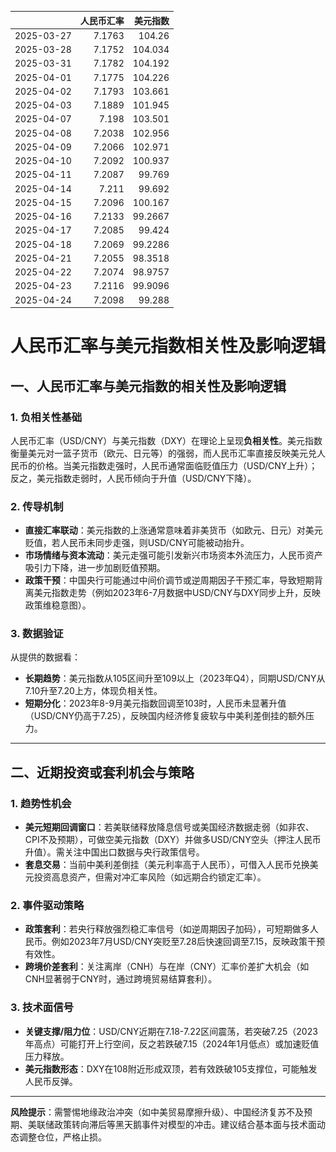 |            |   人民币汇率 |   美元指数 |
|:-----------|-------------:|-----------:|
| 2025-03-27 |       7.1763 |   104.26   |
| 2025-03-28 |       7.1752 |   104.034  |
| 2025-03-31 |       7.1782 |   104.192  |
| 2025-04-01 |       7.1775 |   104.226  |
| 2025-04-02 |       7.1793 |   103.661  |
| 2025-04-03 |       7.1889 |   101.945  |
| 2025-04-07 |       7.198  |   103.501  |
| 2025-04-08 |       7.2038 |   102.956  |
| 2025-04-09 |       7.2066 |   102.971  |
| 2025-04-10 |       7.2092 |   100.937  |
| 2025-04-11 |       7.2087 |    99.769  |
| 2025-04-14 |       7.211  |    99.692  |
| 2025-04-15 |       7.2096 |   100.167  |
| 2025-04-16 |       7.2133 |    99.2667 |
| 2025-04-17 |       7.2085 |    99.424  |
| 2025-04-18 |       7.2069 |    99.2286 |
| 2025-04-21 |       7.2055 |    98.3518 |
| 2025-04-22 |       7.2074 |    98.9757 |
| 2025-04-23 |       7.2116 |    99.9096 |
| 2025-04-24 |       7.2098 |    99.288  |![图](shibor.png)



# 人民币汇率与美元指数相关性及影响逻辑

## 一、人民币汇率与美元指数的相关性及影响逻辑

### 1. **负相关性基础**
人民币汇率（USD/CNY）与美元指数（DXY）在理论上呈现**负相关性**。美元指数衡量美元对一篮子货币（欧元、日元等）的强弱，而人民币汇率直接反映美元兑人民币的价格。当美元指数走强时，人民币通常面临贬值压力（USD/CNY上升）；反之，美元指数走弱时，人民币倾向于升值（USD/CNY下降）。

### 2. **传导机制**
- **直接汇率联动**：美元指数的上涨通常意味着非美货币（如欧元、日元）对美元贬值，若人民币未同步走强，则USD/CNY可能被动抬升。
- **市场情绪与资本流动**：美元走强可能引发新兴市场资本外流压力，人民币资产吸引力下降，进一步加剧贬值预期。
- **政策干预**：中国央行可能通过中间价调节或逆周期因子干预汇率，导致短期背离美元指数走势（例如2023年6-7月数据中USD/CNY与DXY同步上升，反映政策维稳意图）。

### 3. **数据验证**
从提供的数据看：
- **长期趋势**：美元指数从105区间升至109以上（2023年Q4），同期USD/CNY从7.10升至7.20上方，体现负相关性。
- **短期分化**：2023年8-9月美元指数回调至103时，人民币未显著升值（USD/CNY仍高于7.25），反映国内经济修复疲软与中美利差倒挂的额外压力。

---

## 二、近期投资或套利机会与策略

### 1. **趋势性机会**
- **美元短期回调窗口**：若美联储释放降息信号或美国经济数据走弱（如非农、CPI不及预期），可做空美元指数（DXY）并做多USD/CNY空头（押注人民币升值）。需关注中国出口数据与央行政策信号。
- **套息交易**：当前中美利差倒挂（美元利率高于人民币），可借入人民币兑换美元投资高息资产，但需对冲汇率风险（如远期合约锁定汇率）。

### 2. **事件驱动策略**
- **政策套利**：若央行释放强烈稳汇率信号（如逆周期因子加码），可短期做多人民币。例如2023年7月USD/CNY突贬至7.28后快速回调至7.15，反映政策干预有效性。
- **跨境价差套利**：关注离岸（CNH）与在岸（CNY）汇率价差扩大机会（如CNH显著弱于CNY时，通过跨境贸易结算套利）。

### 3. **技术面信号**
- **关键支撑/阻力位**：USD/CNY近期在7.18-7.22区间震荡，若突破7.25（2023年高点）可能打开上行空间，反之若跌破7.15（2024年1月低点）或加速贬值压力释放。
- **美元指数形态**：DXY在108附近形成双顶，若有效跌破105支撑位，可能触发人民币反弹。

---

**风险提示**：需警惕地缘政治冲突（如中美贸易摩擦升级）、中国经济复苏不及预期、美联储政策转向滞后等黑天鹅事件对模型的冲击。建议结合基本面与技术面动态调整仓位，严格止损。